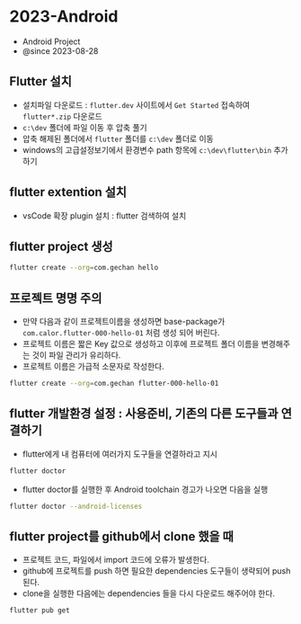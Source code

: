# 2023-Android

- Android Project
- @since 2023-08-28

## Flutter 설치

- 설치파일 다운로드 : `flutter.dev` 사이트에서 `Get Started` 접속하여 `flutter*.zip` 다운로드
- `c:\dev` 폴더에 파일 이동 후 압축 풀기
- 압축 해제된 폴더에서 `flutter` 폴더를 `c:\dev` 폴더로 이동
- windows의 고급설정보기에서 환경변수 path 항목에 `c:\dev\flutter\bin` 추가하기

## flutter extention 설치

- vsCode 확장 plugin 설치 : flutter 검색하여 설치

## flutter project 생성

```bash
flutter create --org=com.gechan hello

```

## 프로젝트 명명 주의

- 만약 다음과 같이 프로젝트이름을 생성하면 base-package가 `com.calor.flutter-000-hello-01` 처럼 생성 되어 버린다.
- 프로젝트 이름은 짧은 Key 값으로 생성하고 이후에 프로젝트 폴더 이름을 변경해주는 것이 파일 관리가 유리하다.
- 프로젝트 이름은 가급적 소문자로 작성한다.

```bash
flutter create --org=com.gechan flutter-000-hello-01
```

## flutter 개발환경 설정 : 사용준비, 기존의 다른 도구들과 연결하기

- flutter에게 내 컴퓨터에 여러가지 도구들을 연결하라고 지시

```bash
flutter doctor
```

- flutter doctor를 실행한 후 Android toolchain 경고가 나오면 다음을 실행

```bash
flutter doctor --android-licenses
```

## flutter project를 github에서 clone 했을 때

- 프로젝트 코드, 파일에서 import 코드에 오류가 발생한다.
- github에 프로젝트를 push 하면 필요한 dependencies 도구들이 생략되어 push 된다.
- clone을 실행한 다음에는 dependencies 들을 다시 다운로드 해주어야 한다.

```bash
flutter pub get
```
